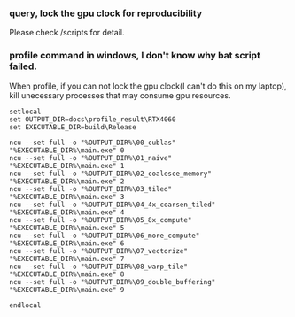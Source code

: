 ### query, lock the gpu clock for reproducibility

Please check /scripts for detail.



### profile command in windows, I don't know why bat script failed.

When profile, if you can not lock the gpu clock(I can't do this on my laptop), kill unecessary processes that may
consume gpu resources.

```
setlocal
set OUTPUT_DIR=docs\profile_result\RTX4060
set EXECUTABLE_DIR=build\Release

ncu --set full -o "%OUTPUT_DIR%\00_cublas"              "%EXECUTABLE_DIR%\main.exe" 0
ncu --set full -o "%OUTPUT_DIR%\01_naive"               "%EXECUTABLE_DIR%\main.exe" 1
ncu --set full -o "%OUTPUT_DIR%\02_coalesce_memory"     "%EXECUTABLE_DIR%\main.exe" 2
ncu --set full -o "%OUTPUT_DIR%\03_tiled"               "%EXECUTABLE_DIR%\main.exe" 3
ncu --set full -o "%OUTPUT_DIR%\04_4x_coarsen_tiled"    "%EXECUTABLE_DIR%\main.exe" 4
ncu --set full -o "%OUTPUT_DIR%\05_8x_compute"          "%EXECUTABLE_DIR%\main.exe" 5
ncu --set full -o "%OUTPUT_DIR%\06_more_compute"        "%EXECUTABLE_DIR%\main.exe" 6
ncu --set full -o "%OUTPUT_DIR%\07_vectorize"           "%EXECUTABLE_DIR%\main.exe" 7
ncu --set full -o "%OUTPUT_DIR%\08_warp_tile"           "%EXECUTABLE_DIR%\main.exe" 8
ncu --set full -o "%OUTPUT_DIR%\09_double_buffering"           "%EXECUTABLE_DIR%\main.exe" 9

endlocal
```